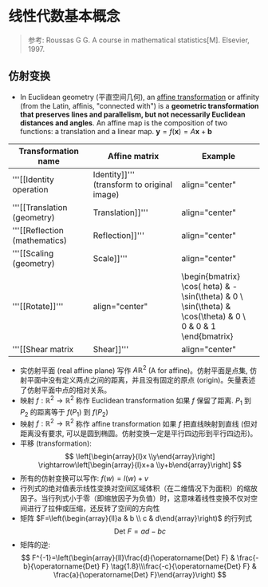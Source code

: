 # 线性代数基本概念

> 参考: Roussas G G. A course in mathematical statistics[M]. Elsevier, 1997. 


## 仿射变换

* In Euclidean geometry (平直空间几何), an [affine transformation](https://en.wikipedia.org/wiki/Affine_transformation) or affinity (from the Latin, affinis, "connected with") is a **geometric transformation that preserves lines and parallelism, but not necessarily Euclidean distances and angles**.
An affine map is the composition of two functions: a translation and a linear map. $\mathbf{y}=f(\mathbf{x})=A \mathbf{x}+\mathbf{b}$


| Transformation name           | Affine matrix                               | Example                                                                                                                                         |
|-------------------------------|---------------------------------------------|-------------------------------------------------------------------------------------------------------------------------------------------------|
| '''[[Identity operation       | Identity]]''' (transform to original image) | align="center"                                                                                                                                  | <math><br>\begin{bmatrix}<br>1 & 0 & 0 \\<br>0 & 1 & 0 \\<br>0 & 0 & 1<br>\end{bmatrix}<br></math>            | align="center"                                      | [[File:Checkerboard identity.svg]] < | -- align="center", because the images depict the coordinate origin (concerning the matrices) in the center. -->            |
| '''[[Translation (geometry)   | Translation]]'''                            | align="center"                                                                                                                                  | <math><br>\begin{bmatrix}<br>1 & 0 & v_x > 0\\<br>0 & 1 & v_y = 0\\<br>0 & 0 & 1<br>\end{bmatrix}<br></math>  | align="right"                                       | [[File:Checkerboard identity.svg]] < | -- There is no image for translation. align="right" works, because the image for scaling makes the column wide enough. --> |
| '''[[Reflection (mathematics) | Reflection]]'''                             | align="center"                                                                                                                                  | <math><br>\begin{bmatrix}<br>-1 & 0 & 0 \\<br>0 & 1 & 0 \\ <br>0 & 0 & 1<br>\end{bmatrix}<br></math>          | align="center"                                      | [[File:Checkerboard reflection.svg]] |
| '''[[Scaling (geometry)       | Scale]]'''                                  | align="center"                                                                                                                                  | <math><br>\begin{bmatrix}<br>c_x=2 & 0 & 0 \\<br>0 & c_y=1 & 0 \\ <br>0 & 0 & 1<br>\end{bmatrix}<br></math>   | [[File:Checkerboard scale.svg]]                     |
| '''[[Rotate]]'''              | align="center"                              | <math><br>\begin{bmatrix}<br>\cos(	heta) & -\sin(\theta) & 0 \\<br>\sin(\theta) & \cos(\theta) & 0 \\ <br>0 & 0 & 1<br>\end{bmatrix}<br></math> | align="center"                                                                                                | [[File:Checkerboard rotate.svg]] <br/> where {{math | ''θ'' {{=}} {{sfrac                  | π                                                                                                                          | 6}} {{=}}30°}} |
| '''[[Shear matrix             | Shear]]'''                                  | align="center"                                                                                                                                  | <math><br>\begin{bmatrix}<br>1 & c_x=0.5 & 0 \\<br>c_y=0 & 1 & 0 \\ <br>0 & 0 & 1<br>\end{bmatrix}<br></math> | align="center"                                      | [[File:Checkerboard shear.svg]]      |



* 实仿射平面 (real affine plane) 写作 $A {\mathbb{R}^{2}}$ (A for affine)。仿射平面是点集, 仿射平面中没有定义两点之间的距离，并且没有固定的原点 (origin)。矢量表述了仿射平面中点的相对关系。
* 映射 $f: \mathbb{R}^{2} \rightarrow \mathbb{R}^{2}$ 称作 Euclidean transformation 如果 $f$ 保留了距离. $P_1$ 到 $P_2$ 的距离等于 $f(P_1)$ 到 $f(P_2)$
* 映射 $f: \mathbb{R}^{2} \rightarrow \mathbb{R}^{2}$ 称作 affine transformation 如果 $f$ 把直线映射到直线 (但对距离没有要求, 可以是圆到椭圆。仿射变换一定是平行四边形到平行四边形)。
* 平移 (transformation):
$$
\left[\begin{array}{l}x \\y\end{array}\right] \rightarrow\left[\begin{array}{l}x+a \\y+b\end{array}\right]
$$
* 所有的仿射变换可以写作: $f(w)=l(w)+v$
* 行列式的绝对值表示线性变换对空间区域体积（在二维情况下为面积）的缩放因子。当行列式小于零（即缩放因子为负值）时，这意味着线性变换不仅对空间进行了拉伸或压缩，还反转了空间的方向性
* 矩阵 $F=\left(\begin{array}{ll}a & b \\ c & d\end{array}\right)$ 的行列式
$$  
\begin{equation*} \text { Det } F=a d-b c \end{equation*}  
$$
* 矩阵的逆: 
$$
F^{-1}=\left(\begin{array}{ll}\frac{d}{\operatorname{Det} F} & \frac{-b}{\operatorname{Det} F}  \tag{1.8}\\\frac{-c}{\operatorname{Det} F} & \frac{a}{\operatorname{Det} F}\end{array}\right)
$$

  
<!--stackedit_data:
eyJoaXN0b3J5IjpbMTA2OTI2MDA4LC05MDU4NjkzNDFdfQ==
-->